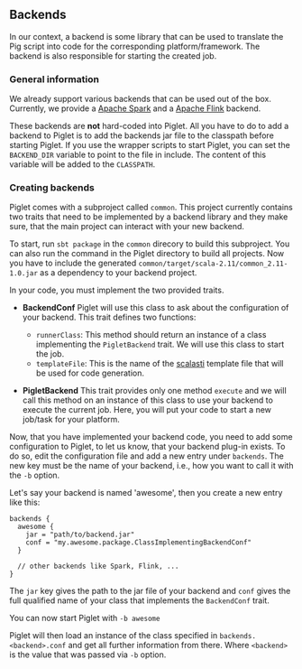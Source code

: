 ## Backends ##

In our context, a backend is some library that can be used to translate the Pig script into code for the corresponding platform/framework. The backend is also responsible for starting the created job.

### General information ###

We already support various backends that can be used out of the box. Currently, we provide a [Apache Spark](http://spark.apache.org/) and a [Apache Flink](http://flink.apache.org/) backend.

These backends are **not** hard-coded into Piglet. All you have to do to add a backend to Piglet is to add the backends jar file to the classpath before starting Piglet. If you use the wrapper scripts to start Piglet, you can set the `BACKEND_DIR` variable to point to the file in include. The content of this variable will be added to the `CLASSPATH`.


### Creating backends ###

Piglet comes with a subproject called `common`. This project currently contains two traits that need to be implemented by a backend library and they make sure, that the main project can interact with your new backend.

To start, run `sbt package` in the `common` direcory to build this subproject. You can also run the command in the Piglet directory to build all projects. Now you have to include the generated `common/target/scala-2.11/common_2.11-1.0.jar` as a dependency to your backend project.

In your code, you must implement the two provided traits.

  * **BackendConf**
    Piglet will use this class to ask about the configuration of your backend. This trait defines two functions:
    * `runnerClass`: This method should return an instance of a class implementing the `PigletBackend` trait. We will use this class to start the job.
    * `templateFile`: This is the name of the [scalasti](https://github.com/bmc/scalasti) template file that will be used for code generation.

  * **PigletBackend**
    This trait provides only one method `execute` and we will call this method on an instance of this class to use your backend to execute the current job. Here, you will put your code to start a new job/task for your platform.

Now, that you have implemented your backend code, you need to add some configuration to Piglet, to let us know, that your backend plug-in exists.
To do so, edit the configuration file and add a new entry under `backends`. The new key must be the name of your backend, i.e., how you want to call it with the `-b` option.

Let's say your backend is named 'awesome', then you create a new entry like this:

```
backends {
  awesome {
    jar = "path/to/backend.jar"
    conf = "my.awesome.package.ClassImplementingBackendConf"
  }

  // other backends like Spark, Flink, ...
}
```

The `jar` key gives the path to the jar file of your backend and `conf` gives the full qualified name of your class that implements the `BackendConf` trait.

You can now start Piglet with `-b awesome`

Piglet will then load an instance of the class specified in `backends.<backend>.conf` and get all further information from there. Where `<backend>` is the value that was passed via `-b` option.
